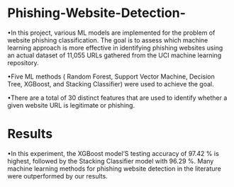 # Phishing-Website-Detection-
•In this project, various ML models are implemented for the problem of website phishing classification. The goal is to assess which machine learning approach is more    effective in identifying phishing websites using an actual dataset of 11,055 URLs gathered from the UCI machine learning repository.

•Five ML methods ( Random Forest, Support Vector Machine, Decision Tree, XGBoost, and Stacking Classifier) were used to achieve the goal. 

•There are a total of 30 distinct features that are used to identify whether a given website URL is legitimate or phishing.

# Results
•In this experiment, the XGBoost model’S testing accuracy of 97.42 % is highest, followed by the Stacking Classifier model with 96.29 %. Many machine learning methods for phishing website detection in the literature were outperformed by our results.

